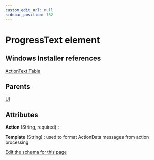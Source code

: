 ```yaml
---
custom_edit_url: null
sidebar_position: 182
---
```

# ProgressText element


## Windows Installer references
[ActionText Table](https://docs.microsoft.com/en-us/windows/win32/msi/actiontext-table)

## Parents
[UI](ui.md)

## Attributes
**Action** (String, required)
  : 

**Template** (String)
  : used to format ActionData messages from action processing


[Edit the schema for this page](https://github.com/wixtoolset/web/blob/master/src/xsd4/wix.xsd)